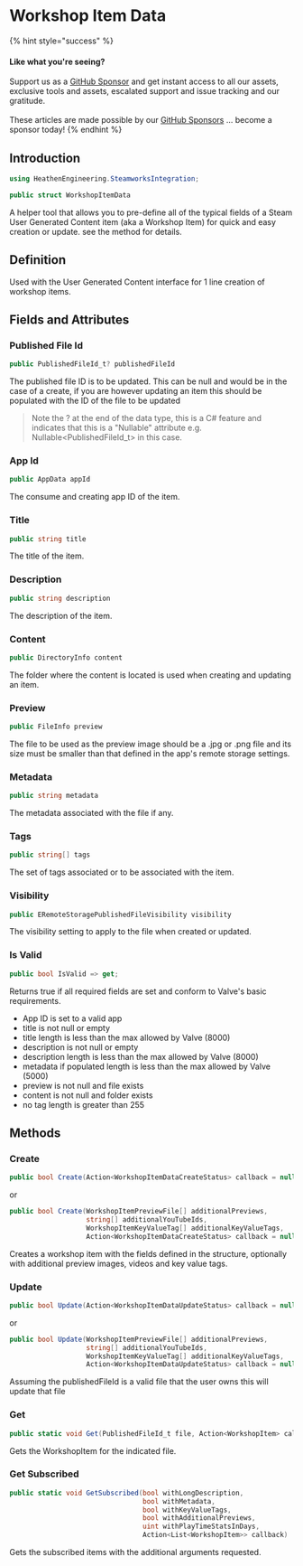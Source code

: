 # Workshop Item Data

{% hint style="success" %}
#### Like what you're seeing?

Support us as a [GitHub Sponsor](../../../become-a-sponsor/) and get instant access to all our assets, exclusive tools and assets, escalated support and issue tracking and our gratitude.\
\
These articles are made possible by our [GitHub Sponsors](../../../become-a-sponsor/) ... become a sponsor today!
{% endhint %}

## Introduction

```csharp
using HeathenEngineering.SteamworksIntegration;
```

```csharp
public struct WorkshopItemData
```

A helper tool that allows you to pre-define all of the typical fields of a Steam User Generated Content item (aka a Workshop Item) for quick and easy creation or update. see the method for details.

## Definition

Used with the User Generated Content interface for 1 line creation of workshop items.

## Fields and Attributes

### Published File Id

```csharp
public PublishedFileId_t? publishedFileId
```

The published file ID is to be updated. This can be null and would be in the case of a create, if you are however updating an item this should be populated with the ID of the file to be updated

> Note the ? at the end of the data type, this is a C# feature and indicates that this is a "Nullable" attribute e.g. Nullable\<PublishedFileId\_t> in this case.

### App Id

```csharp
public AppData appId
```

The consume and creating app ID of the item.

### Title

```csharp
public string title
```

The title of the item.

### Description

```csharp
public string description
```

The description of the item.

### Content

```csharp
public DirectoryInfo content
```

The folder where the content is located is used when creating and updating an item.

### Preview

```csharp
public FileInfo preview
```

The file to be used as the preview image should be a .jpg or .png file and its size must be smaller than that defined in the app's remote storage settings.

### Metadata

```csharp
public string metadata
```

The metadata associated with the file if any.

### Tags

```csharp
public string[] tags
```

The set of tags associated or to be associated with the item.

### Visibility

```csharp
public ERemoteStoragePublishedFileVisibility visibility
```

The visibility setting to apply to the file when created or updated.

### Is Valid

```csharp
public bool IsValid => get;
```

Returns true if all required fields are set and conform to Valve's basic requirements.

* App ID is set to a valid app
* title is not null or empty
* title length is less than the max allowed by Valve (8000)
* description is not null or empty
* description length is less than the max allowed by Valve (8000)
* metadata if populated length is less than the max allowed by Valve (5000)
* preview is not null and file exists
* content is not null and folder exists
* no tag length is greater than 255

## Methods

### Create

```csharp
public bool Create(Action<WorkshopItemDataCreateStatus> callback = null)
```

or

```csharp
public bool Create(WorkshopItemPreviewFile[] additionalPreviews, 
                   string[] additionalYouTubeIds, 
                   WorkshopItemKeyValueTag[] additionalKeyValueTags, 
                   Action<WorkshopItemDataCreateStatus> callback = null)
```

Creates a workshop item with the fields defined in the structure, optionally with additional preview images, videos and key value tags.

### Update

```csharp
public bool Update(Action<WorkshopItemDataUpdateStatus> callback = null)
```

or

```csharp
public bool Update(WorkshopItemPreviewFile[] additionalPreviews, 
                   string[] additionalYouTubeIds, 
                   WorkshopItemKeyValueTag[] additionalKeyValueTags, 
                   Action<WorkshopItemDataUpdateStatus> callback = null)
```

Assuming the publishedFileId is a valid file that the user owns this will update that file&#x20;

### Get

```csharp
public static void Get(PublishedFileId_t file, Action<WorkshopItem> callback)
```

Gets the WorkshopItem for the indicated file.

### Get Subscribed

```csharp
public static void GetSubscribed(bool withLongDescription, 
                                 bool withMetadata, 
                                 bool withKeyValueTags, 
                                 bool withAdditionalPreviews, 
                                 uint withPlayTimeStatsInDays, 
                                 Action<List<WorkshopItem>> callback)
```

Gets the subscribed items with the additional arguments requested.

